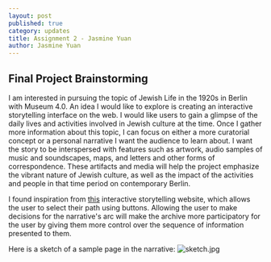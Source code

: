 ```yaml
---
layout: post
published: true
category: updates
title: Assignment 2 - Jasmine Yuan
author: Jasmine Yuan
---
```

## Final Project Brainstorming


I am interested in pursuing the topic of Jewish Life in the 1920s in Berlin with Museum 4.0. An idea I would like to explore is creating an interactive storytelling interface on the web. I would like users to gain a glimpse of the daily lives and activities involved in Jewish culture at the time. Once I gather more information about this topic, I can focus on either a more curatorial concept or a personal narrative I want the audience to learn about. I want the story to be interspersed with features such as artwork, audio samples of music and soundscapes, maps, and letters and other forms of correspondence. These artifacts and media will help the project emphasize the vibrant nature of Jewish culture, as well as the impact of the activities and people in that time period on contemporary Berlin.

I found inspiration from [this](http://apps.rue89.com/haiti/en/) interactive storytelling website, which allows the user to select their path using buttons. Allowing the user to make decisions for the narrative's arc will make the archive more participatory for the user by giving them more control over the sequence of information presented to them.

Here is a sketch of a sample page in the narrative:
![sketch.jpg]({{site.baseurl}}/assets/sketch.jpg)

